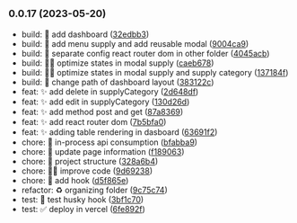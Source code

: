 ## <small>0.0.17 (2023-05-20)</small>

* build: :construction: add dashboard ([32edbb3](https://github.com/Daintz/SenaOnPrintingFrontend/commit/32edbb3))
* build: :construction: add menu supply and add reusable modal ([9004ca9](https://github.com/Daintz/SenaOnPrintingFrontend/commit/9004ca9))
* build: :hammer: separate config react router dom in other folder ([4045acb](https://github.com/Daintz/SenaOnPrintingFrontend/commit/4045acb))
* build: :technologist: optimize states in modal supply ([caeb678](https://github.com/Daintz/SenaOnPrintingFrontend/commit/caeb678))
* build: :technologist: optimize states in modal supply and supply category ([137184f](https://github.com/Daintz/SenaOnPrintingFrontend/commit/137184f))
* build: :truck: change path of dashboard layout ([383122c](https://github.com/Daintz/SenaOnPrintingFrontend/commit/383122c))
* feat: :sparkles: add delete in supplyCategory ([2d648df](https://github.com/Daintz/SenaOnPrintingFrontend/commit/2d648df))
* feat: :sparkles: add edit in supplyCategory ([130d26d](https://github.com/Daintz/SenaOnPrintingFrontend/commit/130d26d))
* feat: :sparkles: add method post and get ([87a8369](https://github.com/Daintz/SenaOnPrintingFrontend/commit/87a8369))
* feat: :sparkles: add react router dom ([7b5bfa0](https://github.com/Daintz/SenaOnPrintingFrontend/commit/7b5bfa0))
* feat: :sparkles: adding table rendering in dasboard ([63691f2](https://github.com/Daintz/SenaOnPrintingFrontend/commit/63691f2))
* chore: :construction: in-process api consumption ([bfabba9](https://github.com/Daintz/SenaOnPrintingFrontend/commit/bfabba9))
* chore: :construction: update page information ([f189063](https://github.com/Daintz/SenaOnPrintingFrontend/commit/f189063))
* chore: :tada: project structure ([328a6b4](https://github.com/Daintz/SenaOnPrintingFrontend/commit/328a6b4))
* chore: :technologist: improve code ([9d69238](https://github.com/Daintz/SenaOnPrintingFrontend/commit/9d69238))
* chore: :wrench: add hook ([d5f865e](https://github.com/Daintz/SenaOnPrintingFrontend/commit/d5f865e))
* refactor: :recycle: organizing folder ([9c75c74](https://github.com/Daintz/SenaOnPrintingFrontend/commit/9c75c74))
* test: :test_tube: test husky hook ([3bf1c70](https://github.com/Daintz/SenaOnPrintingFrontend/commit/3bf1c70))
* test: :white_check_mark: deploy in vercel ([6fe892f](https://github.com/Daintz/SenaOnPrintingFrontend/commit/6fe892f))




